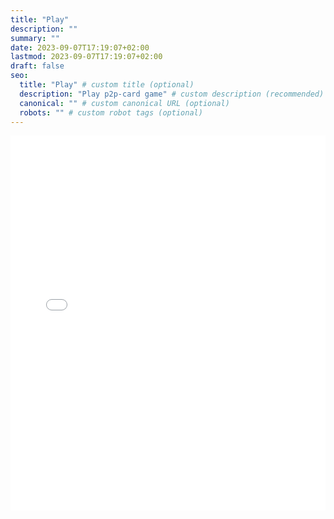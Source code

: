 ```yaml
---
title: "Play"
description: ""
summary: ""
date: 2023-09-07T17:19:07+02:00
lastmod: 2023-09-07T17:19:07+02:00
draft: false
seo:
  title: "Play" # custom title (optional)
  description: "Play p2p-card game" # custom description (recommended)
  canonical: "" # custom canonical URL (optional)
  robots: "" # custom robot tags (optional)
---
```



<iframe src="/angular/index.html" width="100%" height="600px" style="border:none;"></iframe>


<script>
  document.addEventListener("DOMContentLoaded", () => {
    const mainElement = document.querySelector('main');

    if (mainElement) {
        mainElement.className = '';
    }
  });
</script>
